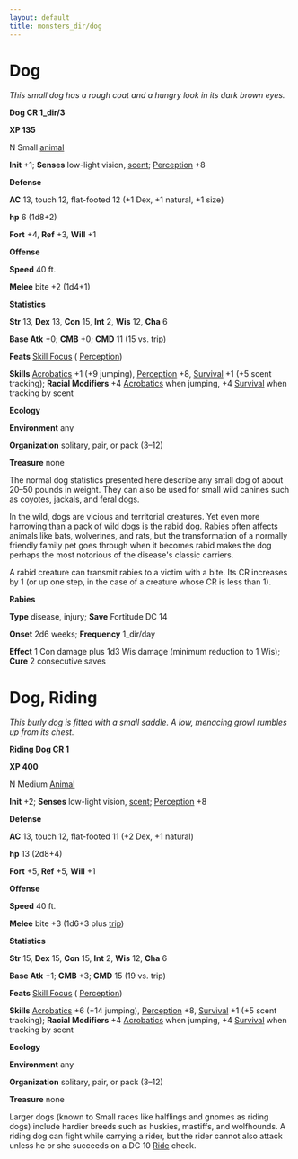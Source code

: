 ```yaml
---
layout: default
title: monsters_dir/dog
---
```

# Dog

_This small dog has a rough coat and a hungry look in its dark brown eyes._

**Dog CR 1_dir/3**

**XP 135**

N Small [animal](../creatureTypes#_animal)

**Init** +1; **Senses** low-light vision, [scent](../universalMonsterRules#_scent); [Perception](../../skills_dir/perception#_perception) +8

**Defense**

**AC** 13, touch 12, flat-footed 12 (+1 Dex, +1 natural, +1 size)

**hp** 6 (1d8+2)

**Fort** +4, **Ref** +3, **Will** +1

**Offense**

**Speed** 40 ft.

**Melee** bite +2 (1d4+1)

**Statistics**

**Str** 13, **Dex** 13, **Con** 15, **Int** 2, **Wis** 12, **Cha** 6

**Base Atk** +0; **CMB** +0; **CMD** 11 (15 vs. trip)

**Feats** [Skill Focus](../../feats#_skill-focus) ( [Perception](../../skills_dir/perception#_perception))

**Skills** [Acrobatics](../../skills_dir/acrobatics#_acrobatics) +1 (+9 jumping), [Perception](../../skills_dir/perception#_perception) +8, [Survival](../../skills_dir/survival#_survival) +1 (+5 scent tracking); **Racial Modifiers** +4 [Acrobatics](../../skills_dir/acrobatics#_acrobatics) when jumping, +4 [Survival](../../skills_dir/survival#_survival) when tracking by scent

**Ecology**

**Environment** any

**Organization** solitary, pair, or pack (3–12)

**Treasure** none

The normal dog statistics presented here describe any small dog of about 20–50 pounds in weight. They can also be used for small wild canines such as coyotes, jackals, and feral dogs.

In the wild, dogs are vicious and territorial creatures. Yet even more harrowing than a pack of wild dogs is the rabid dog. Rabies often affects animals like bats, wolverines, and rats, but the transformation of a normally friendly family pet goes through when it becomes rabid makes the dog perhaps the most notorious of the disease's classic carriers.

A rabid creature can transmit rabies to a victim with a bite. Its CR increases by 1 (or up one step, in the case of a creature whose CR is less than 1).

**Rabies**

**Type** disease, injury; **Save** Fortitude DC 14

**Onset** 2d6 weeks; **Frequency** 1_dir/day

**Effect** 1 Con damage plus 1d3 Wis damage (minimum reduction to 1 Wis); **Cure** 2 consecutive saves

# Dog, Riding

_This burly dog is fitted with a small saddle. A low, menacing growl rumbles up from its chest._

**Riding Dog CR 1**

**XP 400**

N Medium [Animal](../creatureTypes#_animal)

**Init** +2; **Senses** low-light vision, [scent](../universalMonsterRules#_scent); [Perception](../../skills_dir/perception#_perception) +8

**Defense**

**AC** 13, touch 12, flat-footed 11 (+2 Dex, +1 natural)

**hp** 13 (2d8+4)

**Fort** +5, **Ref** +5, **Will** +1

**Offense**

**Speed** 40 ft.

**Melee** bite +3 (1d6+3 plus [trip](../universalMonsterRules#_trip))

**Statistics**

**Str** 15, **Dex** 15, **Con** 15, **Int** 2, **Wis** 12, **Cha** 6

**Base Atk** +1; **CMB** +3; **CMD** 15 (19 vs. trip)

**Feats** [Skill Focus](../../feats#_skill-focus) ( [Perception](../../skills_dir/perception#_perception))

**Skills** [Acrobatics](../../skills_dir/acrobatics#_acrobatics) +6 (+14 jumping), [Perception](../../skills_dir/perception#_perception) +8, [Survival](../../skills_dir/survival#_survival) +1 (+5 scent tracking); **Racial Modifiers** +4 [Acrobatics](../../skills_dir/acrobatics#_acrobatics) when jumping, +4 [Survival](../../skills_dir/survival#_survival) when tracking by scent

**Ecology**

**Environment** any

**Organization** solitary, pair, or pack (3–12)

**Treasure** none

Larger dogs (known to Small races like halflings and gnomes as riding dogs) include hardier breeds such as huskies, mastiffs, and wolfhounds. A riding dog can fight while carrying a rider, but the rider cannot also attack unless he or she succeeds on a DC 10 [Ride](../../skills_dir/ride#_ride) check.

